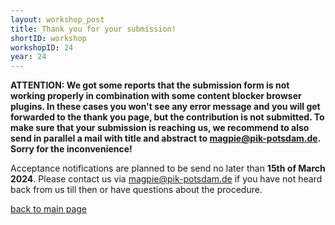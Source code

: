 ```yaml
---
layout: workshop_post 
title: Thank you for your submission!
shortID: workshop
workshopID: 24
year: 24
---
```


**ATTENTION: We got some reports that the submission form is not working properly in combination with some content blocker browser plugins. In these cases you won't see any error message and you will get forwarded to the thank you page, but the contribution is not submitted. To make sure that your submission is reaching us, we recommend to also send in parallel a mail with title and abstract to <magpie@pik-potsdam.de>. Sorry for the inconvenience!**

Acceptance notifications are planned to be send no later than **15th of March 2024**. Please contact us via <magpie@pik-potsdam.de> if you have not heard back from us till then or have questions about the procedure.

[back to main page](../../index.html)
